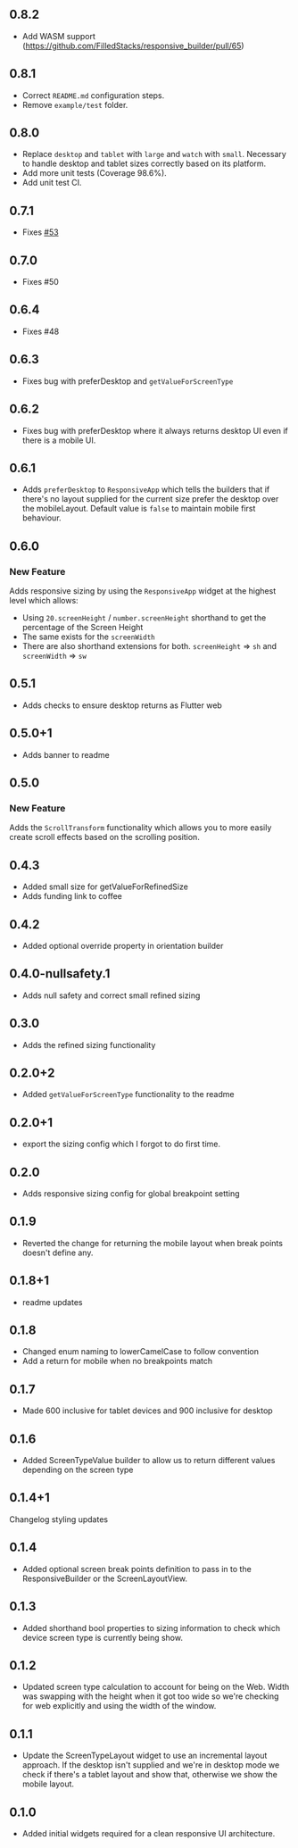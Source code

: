 ## 0.8.2

 - Add WASM support (https://github.com/FilledStacks/responsive_builder/pull/65)

## 0.8.1

 - Correct `README.md` configuration steps.
 - Remove `example/test` folder.

## 0.8.0

 - Replace `desktop` and `tablet` with `large` and `watch` with `small`. Necessary to handle desktop and tablet sizes correctly based on its platform.
 - Add more unit tests (Coverage 98.6%).
 - Add unit test CI.

## 0.7.1

- Fixes [#53](https://github.com/FilledStacks/responsive_builder/issues/53)

## 0.7.0

- Fixes #50

## 0.6.4

- Fixes #48

## 0.6.3

- Fixes bug with preferDesktop and `getValueForScreenType`

## 0.6.2

- Fixes bug with preferDesktop where it always returns desktop UI even if there is a mobile UI.

## 0.6.1

- Adds `preferDesktop` to `ResponsiveApp` which tells the builders that if there's no layout supplied for the current size prefer the desktop over the mobileLayout. Default value is `false` to maintain mobile first behaviour.

## 0.6.0

### New Feature
Adds responsive sizing by using the `ResponsiveApp` widget at the highest level which allows:
- Using `20.screenHeight` / `number.screenHeight` shorthand to get the percentage of the Screen Height
- The same exists for the `screenWidth`
- There are also shorthand extensions for both. `screenHeight` => `sh` and `screenWidth` => `sw`

## 0.5.1

- Adds checks to ensure desktop returns as Flutter web

## 0.5.0+1

- Adds banner to readme

## 0.5.0

### New Feature
Adds the `ScrollTransform` functionality which allows you to more easily create scroll effects based on the scrolling position.

## 0.4.3

- Added small size for getValueForRefinedSize
- Adds funding link to coffee

## 0.4.2

- Added optional override property in orientation builder

## 0.4.0-nullsafety.1

- Adds null safety and correct small refined sizing

## 0.3.0

- Adds the refined sizing functionality

## 0.2.0+2

- Added `getValueForScreenType` functionality to the readme

## 0.2.0+1
- export the sizing config which I forgot to do first time.

## 0.2.0

- Adds responsive sizing config for global breakpoint setting

## 0.1.9

- Reverted the change for returning the mobile layout when break points doesn't define any.

## 0.1.8+1

- readme updates

## 0.1.8

- Changed enum naming to lowerCamelCase to follow convention
- Add a return for mobile when no breakpoints match

## 0.1.7

- Made 600 inclusive for tablet devices and 900 inclusive for desktop

## 0.1.6

- Added ScreenTypeValue builder to allow us to return different values depending on the screen type

## 0.1.4+1

Changelog styling updates

## 0.1.4

- Added optional screen break points definition to pass in to the ResponsiveBuilder or the ScreenLayoutView.

## 0.1.3

- Added shorthand bool properties to sizing information to check which device screen type is currently being show.

## 0.1.2

- Updated screen type calculation to account for being on the Web. Width was swapping with the height when it got too wide so we're checking for web explicitly and using the width of the window.

## 0.1.1

- Update the ScreenTypeLayout widget to use an incremental layout approach. If the desktop isn't supplied and we're in desktop mode we check if there's a tablet layout and show that, otherwise we show the mobile layout.

## 0.1.0

- Added initial widgets required for a clean responsive UI architecture.
